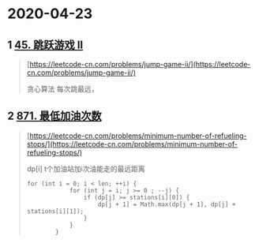 # 2020-04-23

## 1 [45. 跳跃游戏 II](https://leetcode-cn.com/problems/jump-game-ii/)

> [https://leetcode-cn.com/problems/jump-game-ii/](https://leetcode-cn.com/problems/jump-game-ii/)
>
> 贪心算法  每次跳最远，

## 2 [871. 最低加油次数](https://leetcode-cn.com/problems/minimum-number-of-refueling-stops/)

> [https://leetcode-cn.com/problems/minimum-number-of-refueling-stops/](https://leetcode-cn.com/problems/minimum-number-of-refueling-stops/)
>
> dp\[i\] t个加油站加i次油能走的最远距离
>
> ```
> for (int i = 0; i < len; ++i) {
>             for (int j = i; j >= 0 ; --j) {
>                 if (dp[j] >= stations[i][0]) {
>                     dp[j + 1] = Math.max(dp[j + 1], dp[j] + stations[i][1]);
>                 }
>             }
>         }
> ```



